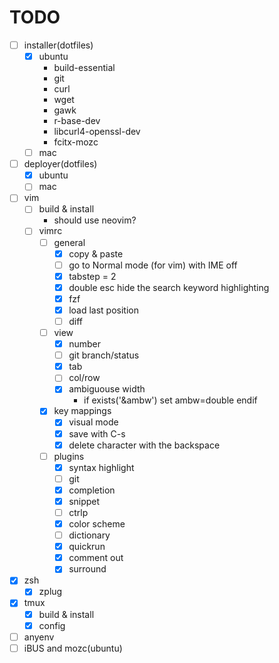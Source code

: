 # TODO

- [ ] installer(dotfiles)
  - [x] ubuntu
    - build-essential
    - git
    - curl
    - wget
    - gawk
    - r-base-dev
    - libcurl4-openssl-dev
    - fcitx-mozc
  - [ ] mac
- [ ] deployer(dotfiles)
  - [x] ubuntu
  - [ ] mac
- [ ] vim
  - [ ] build & install
    - should use neovim?
  - [ ] vimrc
    - [ ] general
      - [x] copy & paste
      - [ ] go to Normal mode (for vim) with IME off 
      - [x] tabstep = 2
      - [x] double esc hide the search keyword highlighting
      - [x] fzf
      - [x] load last position
      - [ ] diff
    - [ ] view
      - [x] number
      - [ ] git branch/status
      - [x] tab
      - [ ] col/row
      - [x] ambiguouse width
        - if exists('&ambw') set ambw=double endif
    - [x] key mappings
      - [x] visual mode
      - [x] save with C-s
      - [x] delete character with the backspace
    - [ ] plugins
      - [x] syntax highlight
      - [ ] git
      - [x] completion
      - [x] snippet
      - [ ] ctrlp
      - [x] color scheme
      - [ ] dictionary
      - [x] quickrun
      - [x] comment out
      - [x] surround
- [x] zsh
  - [x] zplug
- [x] tmux
  - [x] build & install
  - [x] config
- [ ] anyenv
- [ ] iBUS and mozc(ubuntu)
